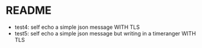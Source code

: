 # README

- test4: self echo a simple json message WITH TLS
- test5: self echo a simple json message but writing in a timeranger WITH TLS

